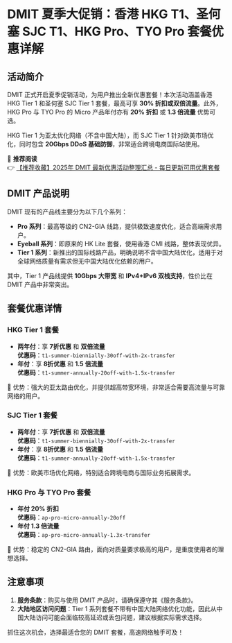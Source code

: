 # DMIT 夏季大促销：香港 HKG T1、圣何塞 SJC T1、HKG Pro、TYO Pro 套餐优惠详解

## 活动简介

DMIT 正式开启夏季促销活动，为用户推出全新优惠套餐！本次活动涵盖香港 HKG Tier 1 和圣何塞 SJC Tier 1 套餐，最高可享 **30% 折扣或双倍流量**。此外，HKG Pro 与 TYO Pro 的 Micro 产品年付亦有 **20% 折扣** 或 **1.3 倍流量** 优势可选。

HKG Tier 1 为亚太优化网络（不含中国大陆），而 SJC Tier 1 针对欧美市场优化，同时包含 **20Gbps DDoS 基础防御**，非常适合跨境电商国际站使用。

📢 **推荐阅读**  
👉 [【推荐收藏】2025年 DMIT 最新优惠活动整理汇总 - 每日更新可用优惠套餐](https://bit.ly/dmit_coupon)

## DMIT 产品说明

DMIT 现有的产品线主要分为以下几个系列：

- **Pro 系列**：最高等级的 CN2-GIA 线路，提供极致速度优化，适合高端需求用户。
- **Eyeball 系列**：即原来的 HK Lite 套餐，使用香港 CMI 线路，整体表现优异。
- **Tier 1 系列**：新推出的国际线路产品，明确说明不含中国大陆优化，适用于对全球网络质量有需求但无中国大陆优化依赖的用户。

其中，Tier 1 产品线提供 **10Gbps 大带宽** 和 **IPv4+IPv6 双栈支持**，性价比在 DMIT 产品中非常突出。

## 套餐优惠详情

### HKG Tier 1 套餐

- **两年付**：享 **7折优惠** 和 **双倍流量**  
  **优惠码**：`t1-summer-biennially-30off-with-2x-transfer`
- **年付**：享 **8折优惠** 和 **1.5 倍流量**  
  **优惠码**：`t1-summer-annually-20off-with-1.5x-transfer`

🚀 优势：强大的亚太路由优化，并提供超高带宽环境，非常适合需要高流量与可靠网络的用户。

### SJC Tier 1 套餐

- **两年付**：享 **7折优惠** 和 **双倍流量**  
  **优惠码**：`t1-summer-biennially-30off-with-2x-transfer`
- **年付**：享 **8折优惠** 和 **1.5 倍流量**  
  **优惠码**：`t1-summer-annually-20off-with-1.5x-transfer`

🚀 优势：欧美市场优化网络，特别适合跨境电商与国际业务拓展需求。

### HKG Pro 与 TYO Pro 套餐

- **年付 20% 折扣**  
  **优惠码**：`ap-pro-micro-annually-20off`
- **年付 1.3 倍流量**  
  **优惠码**：`ap-pro-micro-annually-1.3x-transfer`

🚀 优势：稳定的 CN2-GIA 路由，面向对质量要求极高的用户，是重度使用者的理想选择。

## 注意事项

1. **服务条款**：购买与使用 DMIT 产品时，请确保遵守其《服务条款》。  
2. **大陆地区访问问题**：Tier 1 系列套餐不带有中国大陆网络优化功能，因此从中国大陆访问可能会面临较高延迟或丢包问题，建议根据实际需求选择。

抓住这次机会，选择最适合您的 DMIT 套餐，高速网络触手可及！